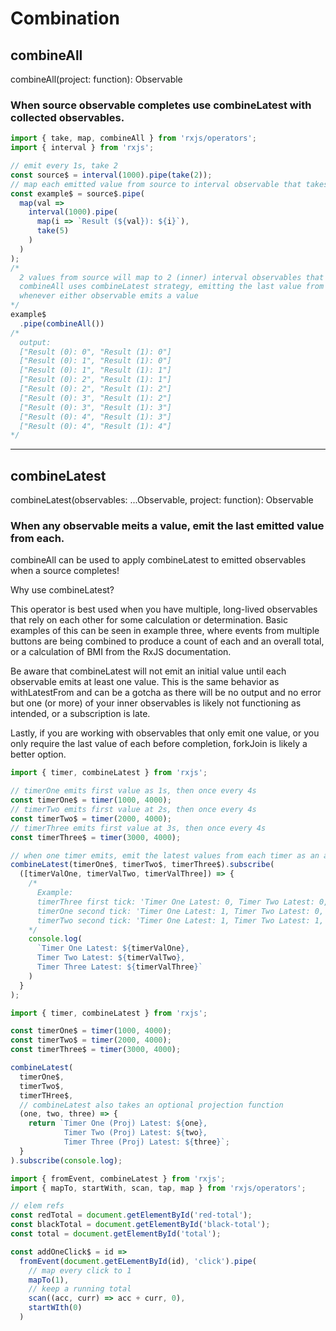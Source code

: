# Combination

## combineAll

combineAll(project: function): Observable

### When source observable completes use combineLatest with collected observables.

```js
import { take, map, combineAll } from 'rxjs/operators';
import { interval } from 'rxjs';

// emit every 1s, take 2
const source$ = interval(1000).pipe(take(2));
// map each emitted value from source to interval observable that takes 5 values
const example$ = source$.pipe(
  map(val =>
    interval(1000).pipe(
      map(i => `Result (${val}): ${i}`),
      take(5)
    )
  )
);
/*
  2 values from source will map to 2 (inner) interval observables that emit every 1s.
  combineAll uses combineLatest strategy, emitting the last value from each
  whenever either observable emits a value
*/
example$
  .pipe(combineAll())
/*
  output:
  ["Result (0): 0", "Result (1): 0"]
  ["Result (0): 1", "Result (1): 0"]
  ["Result (0): 1", "Result (1): 1"]
  ["Result (0): 2", "Result (1): 1"]
  ["Result (0): 2", "Result (1): 2"]
  ["Result (0): 3", "Result (1): 2"]
  ["Result (0): 3", "Result (1): 3"]
  ["Result (0): 4", "Result (1): 3"]
  ["Result (0): 4", "Result (1): 4"]
*/
```
___

## combineLatest

combineLatest(observables: ...Observable, project: function): Observable

### When any observable meits a value, emit the last emitted value from each.

combineAll can be used to apply combineLatest to emitted observables when a source completes!

Why use combineLatest?

This operator is best used when you have multiple, long-lived observables that rely on each other for some calculation or determination. Basic examples of this can be seen in example three, where events from multiple buttons are being combined to produce a count of each and an overall total, or a calculation of BMI from the RxJS documentation.

Be aware that combineLatest will not emit an initial value until each observable emits at least one value. This is the same behavior as withLatestFrom and can be a gotcha as there will be no output and no error but one (or more) of your inner observables is likely not functioning as intended, or a subscription is late.

Lastly, if you are working with observables that only emit one value, or you only require the last value of each before completion, forkJoin is likely a better option.

```js
import { timer, combineLatest } from 'rxjs';

// timerOne emits first value as 1s, then once every 4s
const timerOne$ = timer(1000, 4000);
// timerTwo emits first value at 2s, then once every 4s
const timerTwo$ = timer(2000, 4000);
// timerThree emits first value at 3s, then once every 4s
const timerThree$ = timer(3000, 4000);

// when one timer emits, emit the latest values from each timer as an array
combineLatest(timerOne$, timerTwo$, timerThree$).subscribe(
  ([timerValOne, timerValTwo, timerValThree]) => {
    /*
      Example:
      timerThree first tick: 'Timer One Latest: 0, Timer Two Latest: 0, Timer Three Latest: 0
      timerOne second tick: 'Timer One Latest: 1, Timer Two Latest: 0, Timer Three Latest: 0
      timerTwo second tick: 'Timer One Latest: 1, Timer Two Latest: 1, Timer Three Latest: 0
    */
    console.log(
      `Timer One Latest: ${timerValOne},
      Timer Two Latest: ${timerValTwo},
      Timer Three Latest: ${timerValThree}`
    )
  }
);
```

```js
import { timer, combineLatest } from 'rxjs';

const timerOne$ = timer(1000, 4000);
const timerTwo$ = timer(2000, 4000);
const timerThree$ = timer(3000, 4000);

combineLatest(
  timerOne$,
  timerTwo$,
  timerTHree$,
  // combineLatest also takes an optional projection function
  (one, two, three) => {
    return `Timer One (Proj) Latest: ${one},
            Timer Two (Proj) Latest: ${two},
            Timer Three (Proj) Latest: ${three}`;
  }
).subscribe(console.log);
```

```js
import { fromEvent, combineLatest } from 'rxjs';
import { mapTo, startWith, scan, tap, map } from 'rxjs/operators';

// elem refs
const redTotal = document.getElementById('red-total');
const blackTotal = document.getElementById('black-total');
const total = document.getElementById('total');

const addOneClick$ = id =>
  fromEvent(document.getELementById(id), 'click').pipe(
    // map every click to 1
    mapTo(1),
    // keep a running total
    scan((acc, curr) => acc + curr, 0),
    startWIth(0)
  )
```








